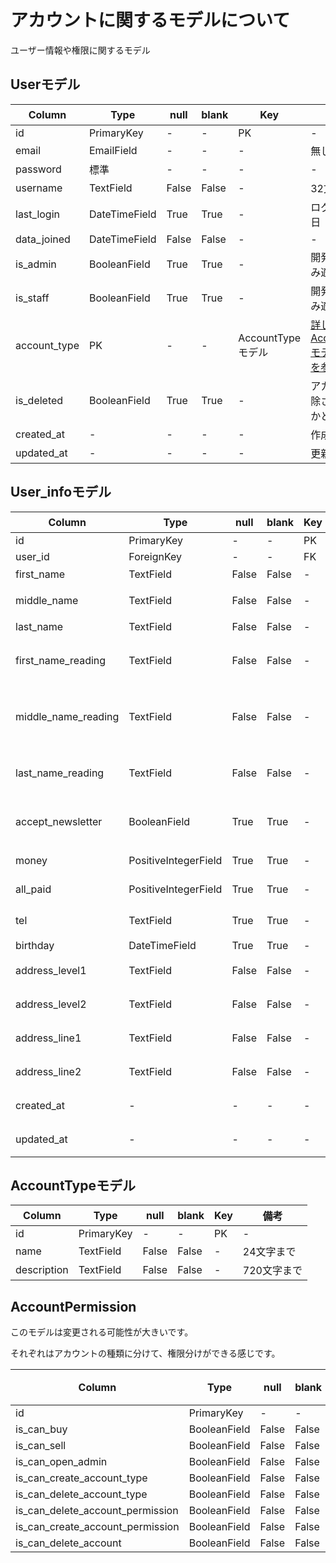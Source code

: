 # アカウントに関するモデルについて

ユーザー情報や権限に関するモデル

## Userモデル

|  Column  |  Type  | null | blank | Key | 備考 |
|   ----   |  ----  | ---- |  ---  | --- | ---- |
| id | PrimaryKey | - | - | PK | - |
| email | EmailField | - | - | - | 無し |
| password | 標準 | - | - | - | - |
| username | TextField | False | False | - | 32文字まで |
| last_login | DateTimeField | True | True | - | ログイン最終日 |
| data_joined | DateTimeField | False | False | - | - |
| is_admin | BooleanField | True | True | - | 開発環境にのみ適用 |
| is_staff | BooleanField | True | True | - | 開発環境にのみ適用 |
| account_type | PK | - | - | AccountTypeモデル | [詳しくはAccountTypeモデルの説明を参照](##AccountTypeモデル)|
| is_deleted | BooleanField | True | True | - | アカウント削除されているかどうか |
| created_at | - | - | - | - | 作成日時 |
| updated_at | - | - | - | - | 更新日時 |

## User_infoモデル

|  Column  |  Type  | null | blank | Key | 備考 |
|   ----   |  ----  | ---- |  ---  | --- | ---- |
| id | PrimaryKey | - | - | PK | - |
| user_id | ForeignKey | - | - | FK | = |
| first_name | TextField | False | False | - | 苗字 |
| middle_name | TextField | False | False | - | ミドルネーム |
| last_name | TextField | False | False | - | 名前 |
| first_name_reading | TextField | False | False | - | 苗字(カタカナ) |
| middle_name_reading | TextField | False | False | - | ミドルネーム(カタカナ) |
| last_name_reading | TextField | False | False | - | 名前(カタカナ) |
| accept_newsletter | BooleanField | True | True | - | お得情報送信許可 |
| money | PositiveIntegerField | True | True | - | default = 0 |
| all_paid | PositiveIntegerField | True | True | - | default = 0 |
| tel | TextField | True | True | - | 必須ではない |
| birthday | DateTimeField | True | True | - | - |
| address_level1 | TextField | False | False | - | 128文字まで |
| address_level2 | TextField | False | False | - | 128文字まで |
| address_line1 | TextField | False | False | - | 128文字まで |
| address_line2 | TextField | False | False | - | 128文字まで |
| created_at | - | - | - | - | 作成日時 |
| updated_at | - | - | - | - | 更新日時 |

## AccountTypeモデル

|  Column  |  Type  | null | blank | Key | 備考 |
|   ----   |  ----  | ---- |  ---  | --- | ---- |
| id | PrimaryKey | - | - | PK | - |
| name | TextField | False | False | - | 24文字まで |
| description | TextField | False | False | - | 720文字まで |

## AccountPermission

このモデルは変更される可能性が大きいです。

それぞれはアカウントの種類に分けて、権限分けができる感じです。

|  Column  |  Type  | null | blank | Key | 備考 |
|   ----   |  ----  | ---- |  ---  | --- | ---- |
| id | PrimaryKey | - | - | PK | - |
| is_can_buy | BooleanField | False | False | - | - |
| is_can_sell | BooleanField | False | False | - | - |
| is_can_open_admin | BooleanField | False | False | - | - |
| is_can_create_account_type | BooleanField | False | False | - | - |
| is_can_delete_account_type | BooleanField | False | False | - | - |
| is_can_delete_account_permission | BooleanField | False | False | - | - |
| is_can_create_account_permission | BooleanField | False | False | - | - |
| is_can_delete_account | BooleanField | False | False | - | - |
